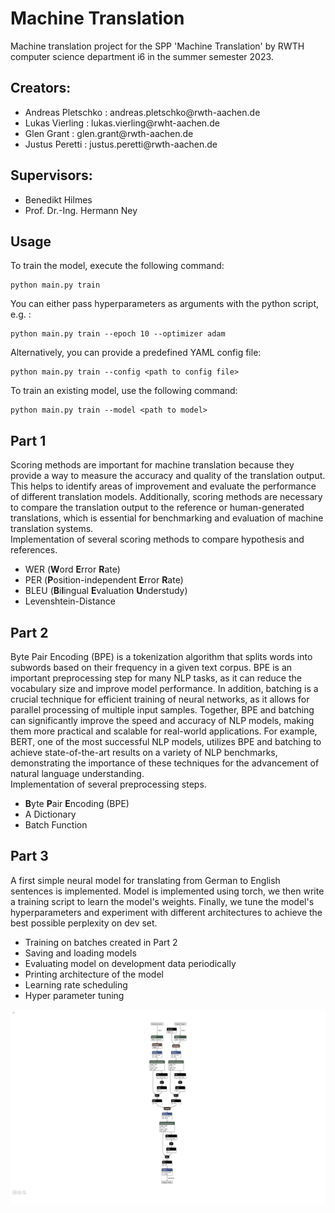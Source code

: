 # Machine Translation
Machine translation project for the SPP 'Machine Translation' by RWTH computer science department i6 in the summer semester 2023. <br>
## Creators: <br>
<ul>
    <li>Andreas Pletschko : andreas.pletschko@rwth-aachen.de
    <li>Lukas Vierling : lukas.vierling@rwht-aachen.de
    <li>Glen Grant : glen.grant@rwth-aachen.de
    <li>Justus Peretti : justus.peretti@rwth-aachen.de
</ul>

## Supervisors: <br>
<ul>
    <li>Benedikt Hilmes
    <li>Prof. Dr.-Ing. Hermann Ney
</ul>

## Usage
To train the model, execute the following command:
```
python main.py train 
```
You can either pass hyperparameters as arguments with the python script, e.g. :
```
python main.py train --epoch 10 --optimizer adam
```
Alternatively, you can provide a predefined YAML config file:
```
python main.py train --config <path to config file>
```
To train an existing model, use the following command:
```
python main.py train --model <path to model>
```

## Part 1
Scoring methods are important for machine translation because they provide a way to measure the accuracy and quality of the translation output. This helps to identify areas of improvement and evaluate the performance of different translation models. Additionally, scoring methods are necessary to compare the translation output to the reference or human-generated translations, which is essential for benchmarking and evaluation of machine translation systems.<br>
Implementation of several scoring methods to compare hypothesis and references. <br>
<ul>
    <li>WER (<b>W</b>ord <b>E</b>rror <b>R</b>ate)
    <li>PER (<b>P</b>osition-independent <b>E</b>rror <b>R</b>ate)
    <li>BLEU (<b>B</b>i<b>l</b>ingual <b>E</b>valuation <b>U</b>nderstudy)
    <li>Levenshtein-Distance
</ul>

## Part 2
Byte Pair Encoding (BPE) is a tokenization algorithm that splits words into subwords based on their frequency in a given text corpus. BPE is an important preprocessing step for many NLP tasks, as it can reduce the vocabulary size and improve model performance. In addition, batching is a crucial technique for efficient training of neural networks, as it allows for parallel processing of multiple input samples. Together, BPE and batching can significantly improve the speed and accuracy of NLP models, making them more practical and scalable for real-world applications. For example, BERT, one of the most successful NLP models, utilizes BPE and batching to achieve state-of-the-art results on a variety of NLP benchmarks, demonstrating the importance of these techniques for the advancement of natural language understanding.<br>
Implementation of several preprocessing steps.<br>
<ul>
    <li><b>B</b>yte <b>P</b>air <b>E</b>ncoding (BPE)
    <li>A Dictionary
    <li>Batch Function
</ul>

## Part 3
A first simple neural model for translating from German to English sentences is implemented. Model is implemented using torch, we then write a training script to learn the model's weights.
Finally, we tune the model's hyperparameters and experiment with different architectures to achieve the best possible perplexity on dev set.
<ul>
    <li>Training on batches created in Part 2
    <li>Saving and loading models
    <li>Evaluating model on development data periodically
    <li>Printing architecture of the model
    <li>Learning rate scheduling
    <li>Hyper parameter tuning
</ul>

![Model Architecture](results/FFModel.png)


